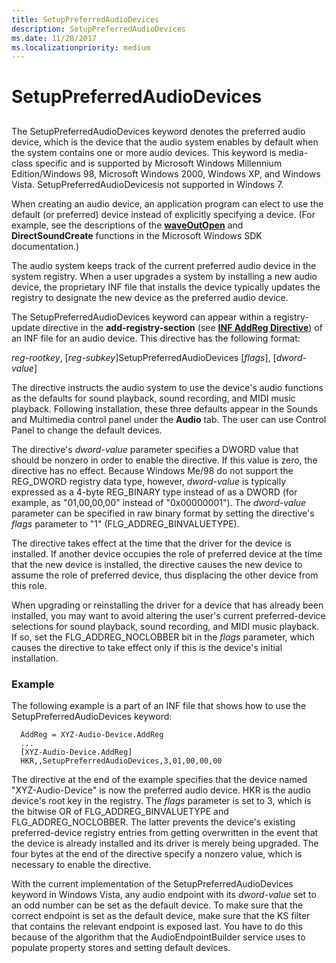 ```yaml
---
title: SetupPreferredAudioDevices
description: SetupPreferredAudioDevices
ms.date: 11/28/2017
ms.localizationpriority: medium
---
```


# SetupPreferredAudioDevices


## <span id="ddk_setuppreferredaudiodevices_ks"></span><span id="DDK_SETUPPREFERREDAUDIODEVICES_KS"></span>


The SetupPreferredAudioDevices keyword denotes the preferred audio device, which is the device that the audio system enables by default when the system contains one or more audio devices. This keyword is media-class specific and is supported by Microsoft Windows Millennium Edition/Windows 98, Microsoft Windows 2000, Windows XP, and Windows Vista. SetupPreferredAudioDevicesis not supported in Windows 7.

When creating an audio device, an application program can elect to use the default (or preferred) device instead of explicitly specifying a device. (For example, see the descriptions of the [**waveOutOpen**](/previous-versions/dd743866(v=vs.85)) and **DirectSoundCreate** functions in the Microsoft Windows SDK documentation.)

The audio system keeps track of the current preferred audio device in the system registry. When a user upgrades a system by installing a new audio device, the proprietary INF file that installs the device typically updates the registry to designate the new device as the preferred audio device.

The SetupPreferredAudioDevices keyword can appear within a registry-update directive in the **add-registry-section** (see [**INF AddReg Directive**](../install/inf-addreg-directive.md)) of an INF file for an audio device. This directive has the following format:

*reg-rootkey*, \[*reg-subkey*\]SetupPreferredAudioDevices \[*flags*\], \[*dword-value*\]

The directive instructs the audio system to use the device's audio functions as the defaults for sound playback, sound recording, and MIDI music playback. Following installation, these three defaults appear in the Sounds and Multimedia control panel under the **Audio** tab. The user can use Control Panel to change the default devices.

The directive's *dword-value* parameter specifies a DWORD value that should be nonzero in order to enable the directive. If this value is zero, the directive has no effect. Because Windows Me/98 do not support the REG\_DWORD registry data type, however, *dword-value* is typically expressed as a 4-byte REG\_BINARY type instead of as a DWORD (for example, as "01,00,00,00" instead of "0x00000001"). The *dword-value* parameter can be specified in raw binary format by setting the directive's *flags* parameter to "1" (FLG\_ADDREG\_BINVALUETYPE).

The directive takes effect at the time that the driver for the device is installed. If another device occupies the role of preferred device at the time that the new device is installed, the directive causes the new device to assume the role of preferred device, thus displacing the other device from this role.

When upgrading or reinstalling the driver for a device that has already been installed, you may want to avoid altering the user's current preferred-device selections for sound playback, sound recording, and MIDI music playback. If so, set the FLG\_ADDREG\_NOCLOBBER bit in the *flags* parameter, which causes the directive to take effect only if this is the device's initial installation.

### <span id="example"></span><span id="EXAMPLE"></span>Example

The following example is a part of an INF file that shows how to use the SetupPreferredAudioDevices keyword:

```inf
  AddReg = XYZ-Audio-Device.AddReg
  ...
  [XYZ-Audio-Device.AddReg]
  HKR,,SetupPreferredAudioDevices,3,01,00,00,00
```

The directive at the end of the example specifies that the device named "XYZ-Audio-Device" is now the preferred audio device. HKR is the audio device's root key in the registry. The *flags* parameter is set to 3, which is the bitwise OR of FLG\_ADDREG\_BINVALUETYPE and FLG\_ADDREG\_NOCLOBBER. The latter prevents the device's existing preferred-device registry entries from getting overwritten in the event that the device is already installed and its driver is merely being upgraded. The four bytes at the end of the directive specify a nonzero value, which is necessary to enable the directive.

With the current implementation of the SetupPreferredAudioDevices keyword in Windows Vista, any audio endpoint with its *dword-value* set to an odd number can be set as the default device. To make sure that the correct endpoint is set as the default device, make sure that the KS filter that contains the relevant endpoint is exposed last. You have to do this because of the algorithm that the AudioEndpointBuilder service uses to populate property stores and setting default devices.

 

